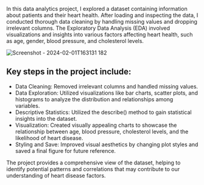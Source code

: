 <p style={line-height:'10px', font-size:'25px', font-weight:'bold'}>In this data analytics project, I explored a dataset containing information about patients and their heart health. After loading and inspecting the data, I conducted thorough data cleaning by handling missing values and dropping irrelevant columns. The Exploratory Data Analysis (EDA) involved visualizations and insights into various factors affecting heart health, such as age, gender, blood pressure, and cholesterol levels.</p>

![Screenshot - 2024-02-01T163131 182](https://github.com/crocmons/Patient-Heart-Disease-Analysis/assets/106610322/3d3fa7c8-b648-4853-8427-600123f1020a)


<h2>Key steps in the project include:</h2>

<ul>
<li>Data Cleaning: Removed irrelevant columns and handled missing values.</li>

<li>Data Exploration: Utilized visualizations like bar charts, scatter plots, and histograms to analyze the distribution and relationships among variables.</li>

<li>Descriptive Statistics: Utilized the describe() method to gain statistical insights into the dataset.</li>

<li>Visualization: Created visually appealing charts to showcase the relationship between age, blood pressure, cholesterol levels, and the likelihood of heart disease.</li>

<li>Styling and Save: Improved visual aesthetics by changing plot styles and saved a final figure for future reference.</li>
</ul>

The project provides a comprehensive view of the dataset, helping to identify potential patterns and correlations that may contribute to our understanding of heart disease factors.
